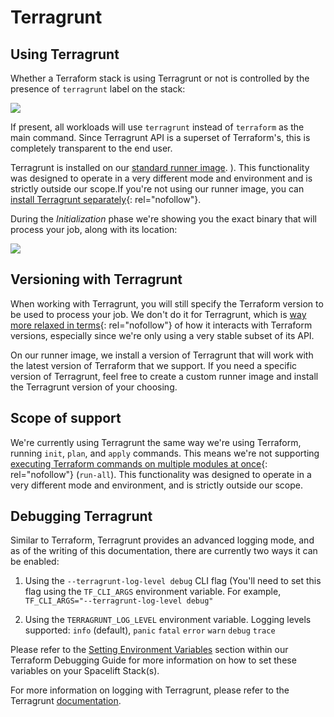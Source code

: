 # Terragrunt

## Using Terragrunt

Whether a Terraform stack is using Terragrunt or not is controlled by the presence of `terragrunt` label on the stack:

![](../../assets/screenshots/Settings_·_GitLab__Terragrunt_with_autodeploy.png)

If present, all workloads will use `terragrunt` instead of `terraform` as the main command. Since Terragrunt API is a superset of Terraform's, this is completely transparent to the end user.

Terragrunt is installed on our [standard runner image](../../integrations/docker.md#standard-runner-image). ). This functionality was designed to operate in a very different mode and environment and is strictly outside our scope.If you're not using our runner image, you can [install Terragrunt separately](https://terragrunt.gruntwork.io/docs/getting-started/install/#install-terragrunt){: rel="nofollow"}.

During the _Initialization_ phase we're showing you the exact binary that will process your job, along with its location:

![](../../assets/screenshots/Update_main_tf_·_GitLab__Terragrunt_with_autodeploy.png)

## Versioning with Terragrunt

When working with Terragrunt, you will still specify the Terraform version to be used to process your job. We don't do it for Terragrunt, which is [way more relaxed in terms](https://terragrunt.gruntwork.io/docs/getting-started/supported-terraform-versions/){: rel="nofollow"} of how it interacts with Terraform versions, especially since we're only using a very stable subset of its API.

On our runner image, we install a version of Terragrunt that will work with the latest version of Terraform that we support. If you need a specific version of Terragrunt, feel free to create a custom runner image and install the Terragrunt version of your choosing.

## Scope of support

We're currently using Terragrunt the same way we're using Terraform, running `init`, `plan`, and `apply` commands. This means we're not supporting [executing Terraform commands on multiple modules at once](https://terragrunt.gruntwork.io/docs/features/execute-terraform-commands-on-multiple-modules-at-once/){: rel="nofollow"} (`run-all`). This functionality was designed to operate in a very different mode and environment, and is strictly outside our scope.

## Debugging Terragrunt

Similar to Terraform, Terragrunt provides an advanced logging mode, and as of the writing of this documentation, there are currently two ways it can be enabled:

1. Using the `--terragrunt-log-level debug` CLI flag (You'll need to set this flag using the `TF_CLI_ARGS` environment variable. For example, `TF_CLI_ARGS="--terragrunt-log-level debug"`

2. Using the `TERRAGRUNT_LOG_LEVEL` environment variable. Logging levels supported: `info` (default), `panic` `fatal` `error` `warn` `debug` `trace`

Please refer to the [Setting Environment Variables](./debugging-guide.md#setting-environment-variables) section within our Terraform Debugging Guide for more information on how to set these variables on your Spacelift Stack(s).

For more information on logging with Terragrunt, please refer to the Terragrunt [documentation](https://terragrunt.gruntwork.io/docs/features/debugging/#debugging).
